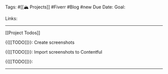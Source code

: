 Tags: #[[🏔️ Projects]] #Fiverr #Blog #new
Due Date:
Goal:

Links:

--------------------------------------

[[Project Todos]]

  {{[[TODO]]}}: Create screenshots

  {{[[TODO]]}}: Import screenshots to Contentful

  {{[[TODO]]}}: 

--------------------------------------
